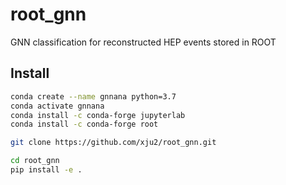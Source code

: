 # root_gnn
GNN classification for reconstructed HEP events stored in ROOT

## Install
```bash
conda create --name gnnana python=3.7
conda activate gnnana
conda install -c conda-forge jupyterlab
conda install -c conda-forge root

git clone https://github.com/xju2/root_gnn.git

cd root_gnn
pip install -e .
```
